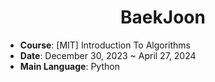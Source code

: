<div align="center">
  
# BaekJoon

</div>

- **Course**: [MIT] Introduction To Algorithms
- **Date**: December 30, 2023 ~ April 27, 2024
- **Main Language**: Python

